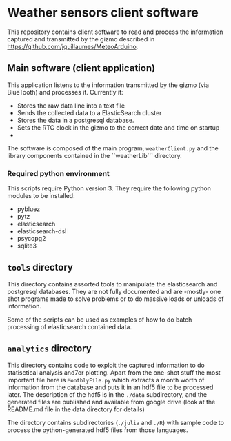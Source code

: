 # Weather sensors client software
This repository contains client software to read and process the information captured and transmitted by the gizmo
described in https://github.com/jguillaumes/MeteoArduino.

## Main software (client application)

This application listens to the information transmitted by the gizmo (via BlueTooth) and processes it. Currently it:

- Stores the raw data line into a text file
- Sends the collected data to a ElasticSearch cluster
- Stores the data in a postgresql database.
- Sets the RTC clock in the gizmo to the correct date and time on startup
-
The software is composed of the main program, ```weatherClient.py``` and the library components
contained in the ``weatherLib``` directory.

### Required python environment

This scripts require Python version 3. They require the following python modules to be installed:

- pybluez
- pytz
- elasticsearch
- elasticsearch-dsl
- psycopg2
- sqlite3

## ```tools``` directory

This directory contains assorted tools to manipulate the elasticsearch and postgresql databases. They are not fully documented and are -mostly- one shot programs made to solve problems or to do massive loads or unloads of information.

Some of the scripts can be used as examples of how to do batch processing of elasticsearch contained data.

## ```analytics``` directory

This directory contains code to exploit the captured information to do statisctical analysis and7or plotting. Apart from the one-shot stuff the most important file here is ```MonthlyFile.py``` which extracts a month worth of information from the database and puts it in an hdf5 file to be processed later. The description of the hdf5 is in the ```./data``` subdirectory, and the generated files are published and available from google drive (look at the README.md file in the data directory for details)

The directory contains subdirectories (```./julia``` and ```./R```) with sample code to process the python-generated hdf5 files from those languages.
